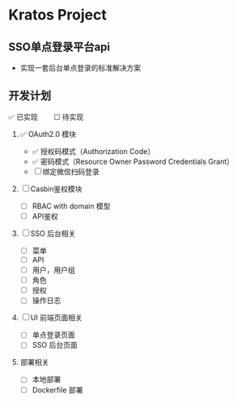 # Kratos Project

## SSO单点登录平台api

* 实现一套后台单点登录的标准解决方案

## 开发计划
✅ 已实现&emsp;&emsp; ☐ 待实现&emsp;&emsp;️

1. ✅ OAuth2.0 模块
    * ✅ 授权码模式（Authorization Code）
    * ✅ 密码模式（Resource Owner Password Credentials Grant）
    * ☐  绑定微信扫码登录

2. ☐  Casbin鉴权模块
   * ☐ RBAC with domain 模型
   * ☐ API鉴权

3. ☐ SSO 后台相关
   * ☐ 菜单
   * ☐ API
   * ☐ 用户，用户组
   * ☐ 角色
   * ☐ 授权
   * ☐ 操作日志

4. ☐ UI 前端页面相关
   * ☐ 单点登录页面
   * ☐ SSO 后台页面

5. 部署相关
   * ☐ 本地部署
   * ☐ Dockerfile 部署